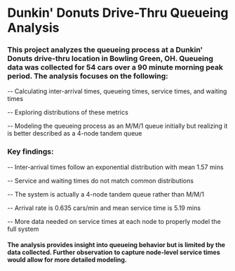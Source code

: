 # Dunkin' Donuts Drive-Thru Queueing Analysis

### This project analyzes the queueing process at a Dunkin' Donuts drive-thru location in Bowling Green, OH. Queueing data was collected for 54 cars over a 90 minute morning peak period. The analysis focuses on the following:

-- Calculating inter-arrival times, queueing times, service times, and waiting times

-- Exploring distributions of these metrics

-- Modeling the queueing process as an M/M/1 queue initially but realizing it is better described as a 4-node tandem queue


### Key findings:

-- Inter-arrival times follow an exponential distribution with mean 1.57 mins

-- Service and waiting times do not match common distributions

-- The system is actually a 4-node tandem queue rather than M/M/1

-- Arrival rate is 0.635 cars/min and mean service time is 5.19 mins

-- More data needed on service times at each node to properly model the full system


#### The analysis provides insight into queueing behavior but is limited by the data collected. Further observation to capture node-level service times would allow for more detailed modeling.

